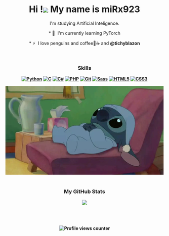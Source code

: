 <p align="center">
  <h1 align="center">Hi !<img align="center" src="https://user-images.githubusercontent.com/18350557/176309783-0785949b-9127-417c-8b55-ab5a4333674e.gif" /> My name is miRx923</h1>

<div align="center">
  <p align="center"> I'm studying Artificial Inteligence. </p>
  
  <p align="center"> * 🧠  I'm currently learning PyTorch </p>
  <p align="center"> * ⚡  I love penguins and coffee🐧☕ and <b>@tichyblazon </p>
</div>


<div align="center">
  
<br>
  
<h3>Skills</h3>
<p align="center">
<a href="https://www.python.org/" target="_blank" rel="noreferrer"><img src="https://raw.githubusercontent.com/danielcranney/readme-generator/main/public/icons/skills/python-colored.svg" width="50" alt="Python" /></a>
<a href="https://docs.microsoft.com/en-us/cpp/?view=msvc-170" target="_blank" rel="noreferrer"><img src="https://raw.githubusercontent.com/danielcranney/readme-generator/main/public/icons/skills/c-colored.svg" width="50" alt="C" /></a>
<a href="https://docs.microsoft.com/en-us/dotnet/csharp/" target="_blank" rel="noreferrer"><img src="https://raw.githubusercontent.com/danielcranney/readme-generator/main/public/icons/skills/csharp-colored.svg" width="50" alt="C#" /></a>
<a href="https://www.php.net/" target="_blank" rel="noreferrer"><img src="https://raw.githubusercontent.com/danielcranney/readme-generator/main/public/icons/skills/php-colored.svg" width="50" alt="PHP" /></a>
<a href="https://git-scm.com/" target="_blank" rel="noreferrer"><img src="https://raw.githubusercontent.com/danielcranney/readme-generator/main/public/icons/skills/git-colored.svg" width="50" alt="Git" /></a>
<a href="https://sass-lang.com/" target="_blank" rel="noreferrer"><img src="https://raw.githubusercontent.com/danielcranney/readme-generator/main/public/icons/skills/sass-colored.svg" width="50" alt="Sass" /></a>
<a href="https://developer.mozilla.org/en-US/docs/Glossary/HTML5" target="_blank" rel="noreferrer"><img src="https://raw.githubusercontent.com/danielcranney/readme-generator/main/public/icons/skills/html5-colored.svg" width="50" alt="HTML5" /></a>
<a href="https://www.w3.org/TR/CSS/#css" target="_blank" rel="noreferrer"><img src="https://raw.githubusercontent.com/danielcranney/readme-generator/main/public/icons/skills/css3-colored.svg" width="50" alt="CSS3" /></a>
</p>

<img src="stitch.jpg" width="500">

</div>

<br>

<h3 align="center"> <b>My GitHub Stats</b></h3>

<div align="center">
<img src="https://github-readme-stats.vercel.app/api/top-langs/?username=miRx923&hide_border=true&layout=compact&bg_color=000000" style="width: 50%" />
  
<br><br>
  
![Profile views counter](https://komarev.com/ghpvc/?username=miRx923&&style=flat-square)  
</div>


